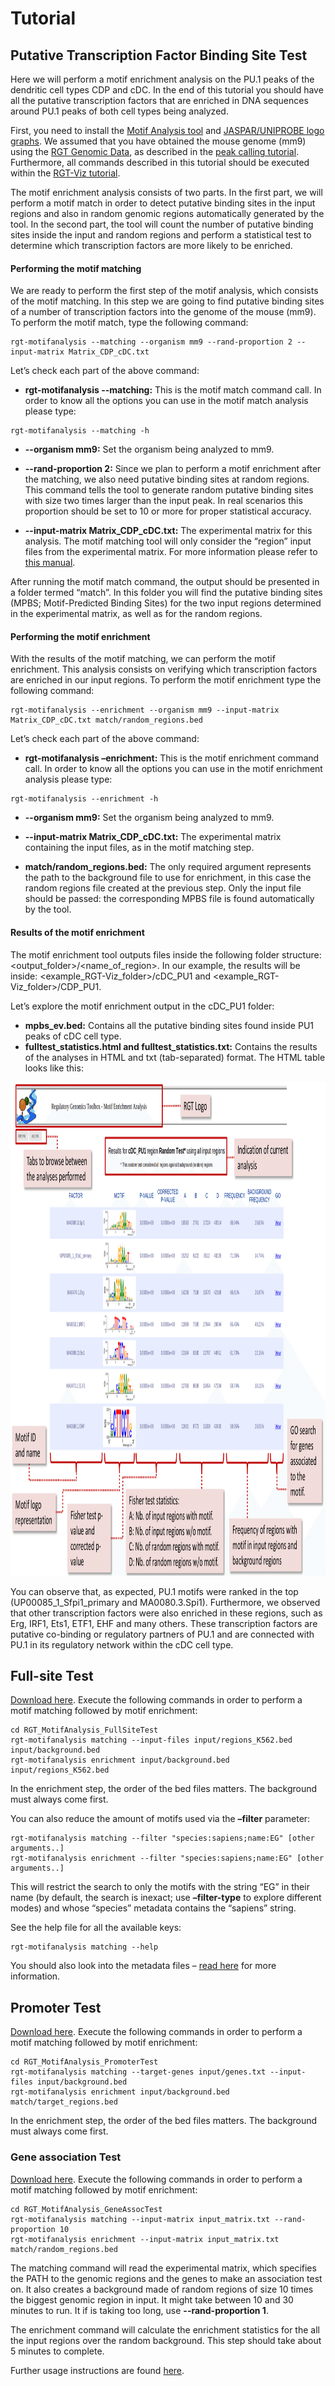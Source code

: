 # Tutorial

## Putative Transcription Factor Binding Site Test
Here we will perform a motif enrichment analysis on the PU.1 peaks of the dendritic cell types CDP and cDC. In the end of this tutorial you should have all the putative transcription factors that are enriched in DNA sequences around PU.1 peaks of both cell types being analyzed.

First, you need to install the [Motif Analysis tool](https://reg-gen.readthedocs.io/en/latest/motif_analysis/introduction.html) and [JASPAR/UNIPROBE logo graphs](https://reg-gen.readthedocs.io/en/latest/motif_analysis/additional_motif_data.html). We assumed that you have obtained the mouse genome (mm9) using the [RGT Genomic Data](https://reg-gen.readthedocs.io/en/latest/rgt/setup_data.html), as described in the [peak calling tutorial](https://reg-gen.readthedocs.io/en/latest/rgt/tutorial-peak-calling.html). Furthermore, all commands described in this tutorial should be executed within the [RGT-Viz tutorial](https://reg-gen.readthedocs.io/en/latest/rgt-viz/tutorial.html).

The motif enrichment analysis consists of two parts. In the first part, we will perform a motif match in order to detect putative binding sites in the input regions and also in random genomic regions automatically generated by the tool. In the second part, the tool will count the number of putative binding sites inside the input and random regions and perform a statistical test to determine which transcription factors are more likely to be enriched.

#### Performing the motif matching

We are ready to perform the first step of the motif analysis, which consists of the motif matching. In this step we are going to find putative binding sites of a number of transcription factors into the genome of the mouse (mm9). To perform the motif match, type the following command:

```shell
rgt-motifanalysis --matching --organism mm9 --rand-proportion 2 --input-matrix Matrix_CDP_cDC.txt
```

Let’s check each part of the above command:

- <b>rgt-motifanalysis \-\-matching:</b> This is the motif match command call. In order to know all the options you can use in the motif match analysis please type:

```shell
rgt-motifanalysis --matching -h
```

- <b>\-\-organism mm9:</b> Set the organism being analyzed to mm9.

- <b>\-\-rand-proportion 2:</b> Since we plan to perform a motif enrichment after the matching, we also need putative binding sites at random regions. This command tells the tool to generate random putative binding sites with size two times larger than the input peak. In real scenarios this proportion should be set to 10 or more for proper statistical accuracy.

- <b>\-\-input-matrix Matrix_CDP_cDC.txt:</b> The experimental matrix for this analysis. The motif matching tool will only consider the “region” input files from the experimental matrix. For more information please refer to [this manual](https://reg-gen.readthedocs.io/en/latest/motif_analysis/tool_usage.html).

After running the motif match command, the output should be presented in a folder termed “match”. In this folder you will find the putative binding sites (MPBS; Motif-Predicted Binding Sites) for the two input regions determined in the experimental matrix, as well as for the random regions.

#### Performing the motif enrichment 
With the results of the motif matching, we can perform the motif enrichment. This analysis consists on verifying which transcription factors are enriched in our input regions. To perform the motif enrichment type the following command:

```shell
rgt-motifanalysis --enrichment --organism mm9 --input-matrix Matrix_CDP_cDC.txt match/random_regions.bed
```

Let’s check each part of the above command:

- <b>rgt-motifanalysis –enrichment:</b> This is the motif enrichment command call. In order to know all the options you can use in the motif enrichment analysis please type:

```shell
rgt-motifanalysis --enrichment -h
```
- <b>\-\-organism mm9:</b> Set the organism being analyzed to mm9.

- <b>\-\-input-matrix Matrix_CDP_cDC.txt:</b> The experimental matrix containing the input files, as in the motif matching step.

- <b>match/random_regions.bed:</b> The only required argument represents the path to the background file to use for enrichment, in this case the random regions file created at the previous step. Only the input file should be passed: the corresponding MPBS file is found automatically by the tool.

#### Results of the motif enrichment

The motif enrichment tool outputs files inside the following folder structure: \<output\_folder\>/\<name\_of\_region\>. In our example, the results will be inside: \<example\_RGT-Viz\_folder\>/cDC\_PU1 and \<example\_RGT-Viz\_folder\>/CDP\_PU1.

Let’s explore the motif enrichment output in the cDC\_PU1 folder:

- <b>mpbs\_ev.bed:</b> Contains all the putative binding sites found inside PU1 peaks of cDC cell type.
- <b>fulltest\_statistics.html and fulltest\_statistics.txt:</b> Contains the results of the analyses in HTML and txt (tab-separated) format. The HTML table looks like this:

<img src="../_static/motif_analysis/RGT_MotifEnrichment_Figure-1.png" width="1000" height="790">

You can observe that, as expected, PU.1 motifs were ranked in the top (UP00085\_1\_Sfpi1\_primary and MA0080.3.Spi1). Furthermore, we observed that other transcription factors were also enriched in these regions, such as Erg, IRF1, Ets1, ETF1, EHF and many others. These transcription factors are putative co-binding or regulatory partners of PU.1 and are connected with PU.1 in its regulatory network within the cDC cell type.

## Full-site Test
[Download here](http://www.regulatory-genomics.org/wp-content/uploads/2017/03/RGT_MotifAnalysis_FullSiteTest.tar.gz). Execute the following commands in order to perform a motif matching followed by motif enrichment:

```shell
cd RGT_MotifAnalysis_FullSiteTest
rgt-motifanalysis matching --input-files input/regions_K562.bed input/background.bed 
rgt-motifanalysis enrichment input/background.bed input/regions_K562.bed
```

In the enrichment step, the order of the bed files matters. The background must always come first.

You can also reduce the amount of motifs used via the **–filter** parameter:

```shell
rgt-motifanalysis matching --filter "species:sapiens;name:EG" [other arguments..]
rgt-motifanalysis enrichment --filter "species:sapiens;name:EG" [other arguments..]
```

This will restrict the search to only the motifs with the string “EG” in their name (by default, the search is inexact; use **–filter-type** to explore different modes) and whose “species” metadata contains the “sapiens” string.

See the help file for all the available keys:

```
rgt-motifanalysis matching --help
```

You should also look into the metadata files – [read here](https://reg-gen.readthedocs.io/en/latest/motif_analysis/additional_motif_data.html) for more information.

## Promoter Test

[Download here](http://www.regulatory-genomics.org/wp-content/uploads/2017/03/RGT_MotifAnalysis_PromoterTest.tar.gz). Execute the following commands in order to perform a motif matching followed by motif enrichment:
```shell
cd RGT_MotifAnalysis_PromoterTest
rgt-motifanalysis matching --target-genes input/genes.txt --input-files input/background.bed
rgt-motifanalysis enrichment input/background.bed match/target_regions.bed
```

In the enrichment step, the order of the bed files matters. The background must always come first.

### Gene association Test
[Download here](http://www.regulatory-genomics.org/wp-content/uploads/2017/03/RGT_MotifAnalysis_GeneAssocTest.tar.gz). Execute the following commands in order to perform a motif matching followed by motif enrichment:

```
cd RGT_MotifAnalysis_GeneAssocTest
rgt-motifanalysis matching --input-matrix input_matrix.txt --rand-proportion 10
rgt-motifanalysis enrichment --input-matrix input_matrix.txt match/random_regions.bed
```

The matching command will read the experimental matrix, which specifies the PATH to the genomic regions and the genes to make an association test on. It also creates a background made of random regions of size 10 times the biggest genomic region in input. It might take between 10 and 30 minutes to run. It if is taking too long, use **--rand-proportion 1**.

The enrichment command will calculate the enrichment statistics for the all the input regions over the random background. This step should take about 5 minutes to complete.

Further usage instructions are found [here](https://reg-gen.readthedocs.io/en/latest/motif_analysis/tool_usage.html).

